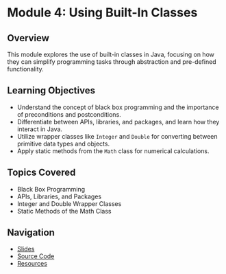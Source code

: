 # Module 4: Using Built-In Classes

## Overview

This module explores the use of built-in classes in Java, focusing on how they can simplify programming tasks through abstraction and pre-defined functionality.

## Learning Objectives

-   Understand the concept of black box programming and the importance of preconditions and postconditions.
-   Differentiate between APIs, libraries, and packages, and learn how they interact in Java.
-   Utilize wrapper classes like `Integer` and `Double` for converting between primitive data types and objects.
-   Apply static methods from the `Math` class for numerical calculations.

## Topics Covered

-   Black Box Programming
-   APIs, Libraries, and Packages
-   Integer and Double Wrapper Classes
-   Static Methods of the Math Class

## Navigation

-   [Slides](./slides/)
-   [Source Code](./src/)
-   [Resources](./resources/)

